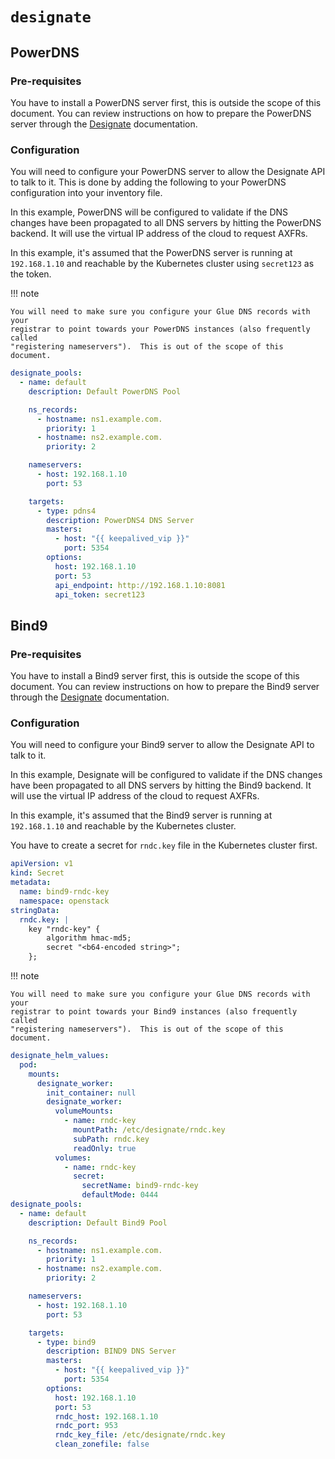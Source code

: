 # `designate`

## PowerDNS

### Pre-requisites

You have to install a PowerDNS server first, this is outside the scope of this
document.  You can review instructions on how to prepare the PowerDNS server
through the [Designate](https://docs.openstack.org/designate/latest/admin/backends/pdns4.html)
documentation.

### Configuration

You will need to configure your PowerDNS server to allow the Designate API to
talk to it.  This is done by adding the following to your PowerDNS configuration
into your inventory file.

In this example, PowerDNS will be configured to validate if the DNS changes have
been propagated to all DNS servers by hitting the PowerDNS backend.  It will
use the virtual IP address of the cloud to request AXFRs.

In this example, it's assumed that the PowerDNS server is running at `192.168.1.10`
and reachable by the Kubernetes cluster using `secret123` as the token.

!!! note

    You will need to make sure you configure your Glue DNS records with your
    registrar to point towards your PowerDNS instances (also frequently called
    "registering nameservers").  This is out of the scope of this document.

```yaml
designate_pools:
  - name: default
    description: Default PowerDNS Pool

    ns_records:
      - hostname: ns1.example.com.
        priority: 1
      - hostname: ns2.example.com.
        priority: 2

    nameservers:
      - host: 192.168.1.10
        port: 53

    targets:
      - type: pdns4
        description: PowerDNS4 DNS Server
        masters:
          - host: "{{ keepalived_vip }}"
            port: 5354
        options:
          host: 192.168.1.10
          port: 53
          api_endpoint: http://192.168.1.10:8081
          api_token: secret123
```

## Bind9

### Pre-requisites

You have to install a Bind9 server first, this is outside the scope of this
document.  You can review instructions on how to prepare the Bind9 server
through the [Designate](https://docs.openstack.org/designate/latest/admin/backends/bind9.html)
documentation.

### Configuration

You will need to configure your Bind9 server to allow the Designate API to
talk to it.

In this example, Designate will be configured to validate if the DNS changes have
been propagated to all DNS servers by hitting the Bind9 backend.  It will
use the virtual IP address of the cloud to request AXFRs.

In this example, it's assumed that the Bind9 server is running at `192.168.1.10`
and reachable by the Kubernetes cluster.

You have to create a secret for `rndc.key` file in the Kubernetes cluster first.
```yaml
apiVersion: v1
kind: Secret
metadata:
  name: bind9-rndc-key
  namespace: openstack
stringData:
  rndc.key: |
    key "rndc-key" {
        algorithm hmac-md5;
        secret "<b64-encoded string>";
    };
```

!!! note

    You will need to make sure you configure your Glue DNS records with your
    registrar to point towards your Bind9 instances (also frequently called
    "registering nameservers").  This is out of the scope of this document.

```yaml
designate_helm_values:
  pod:
    mounts:
      designate_worker:
        init_container: null
        designate_worker:
          volumeMounts:
            - name: rndc-key
              mountPath: /etc/designate/rndc.key
              subPath: rndc.key
              readOnly: true
          volumes:
            - name: rndc-key
              secret:
                secretName: bind9-rndc-key
                defaultMode: 0444
designate_pools:
  - name: default
    description: Default Bind9 Pool

    ns_records:
      - hostname: ns1.example.com.
        priority: 1
      - hostname: ns2.example.com.
        priority: 2

    nameservers:
      - host: 192.168.1.10
        port: 53

    targets:
      - type: bind9
        description: BIND9 DNS Server
        masters:
          - host: "{{ keepalived_vip }}"
            port: 5354
        options:
          host: 192.168.1.10
          port: 53
          rndc_host: 192.168.1.10
          rndc_port: 953
          rndc_key_file: /etc/designate/rndc.key
          clean_zonefile: false
```
